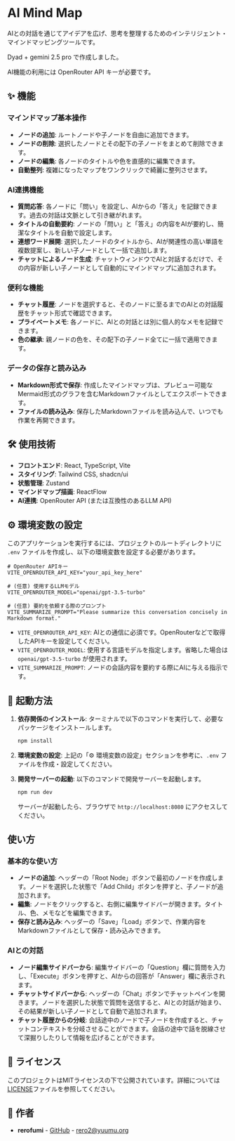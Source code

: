 # AI Mind Map

AIとの対話を通じてアイデアを広げ、思考を整理するためのインテリジェント・マインドマッピングツールです。

Dyad + gemini 2.5 pro で作成しました。

AI機能の利用には OpenRouter API キーが必要です。

## ✨ 機能

### マインドマップ基本操作
- **ノードの追加**: ルートノードや子ノードを自由に追加できます。
- **ノードの削除**: 選択したノードとその配下の子ノードをまとめて削除できます。
- **ノードの編集**: 各ノードのタイトルや色を直感的に編集できます。
- **自動整列**: 複雑になったマップをワンクリックで綺麗に整列させます。

### AI連携機能
- **質問応答**: 各ノードに「問い」を設定し、AIからの「答え」を記録できます。過去の対話は文脈として引き継がれます。
- **タイトルの自動要約**: ノードの「問い」と「答え」の内容をAIが要約し、簡潔なタイトルを自動で設定します。
- **連想ワード展開**: 選択したノードのタイトルから、AIが関連性の高い単語を複数提案し、新しい子ノードとして一括で追加します。
- **チャットによるノード生成**: チャットウィンドウでAIと対話するだけで、その内容が新しい子ノードとして自動的にマインドマップに追加されます。

### 便利な機能
- **チャット履歴**: ノードを選択すると、そのノードに至るまでのAIとの対話履歴をチャット形式で確認できます。
- **プライベートメモ**: 各ノードに、AIとの対話とは別に個人的なメモを記録できます。
- **色の継承**: 親ノードの色を、その配下の子ノード全てに一括で適用できます。

### データの保存と読み込み
- **Markdown形式で保存**: 作成したマインドマップは、プレビュー可能なMermaid形式のグラフを含むMarkdownファイルとしてエクスポートできます。
- **ファイルの読み込み**: 保存したMarkdownファイルを読み込んで、いつでも作業を再開できます。

## 🛠️ 使用技術
- **フロントエンド**: React, TypeScript, Vite
- **スタイリング**: Tailwind CSS, shadcn/ui
- **状態管理**: Zustand
- **マインドマップ描画**: ReactFlow
- **AI連携**: OpenRouter API (または互換性のあるLLM API)

## ⚙️ 環境変数の設定

このアプリケーションを実行するには、プロジェクトのルートディレクトリに `.env` ファイルを作成し、以下の環境変数を設定する必要があります。

```.env
# OpenRouter APIキー
VITE_OPENROUTER_API_KEY="your_api_key_here"

# (任意) 使用するLLMモデル
VITE_OPENROUTER_MODEL="openai/gpt-3.5-turbo"

# (任意) 要約を依頼する際のプロンプト
VITE_SUMMARIZE_PROMPT="Please summarize this conversation concisely in Markdown format."
```

- `VITE_OPENROUTER_API_KEY`: AIとの通信に必須です。OpenRouterなどで取得したAPIキーを設定してください。
- `VITE_OPENROUTER_MODEL`: 使用する言語モデルを指定します。省略した場合は `openai/gpt-3.5-turbo` が使用されます。
- `VITE_SUMMARIZE_PROMPT`: ノードの会話内容を要約する際にAIに与える指示です。

## 🚀 起動方法

1.  **依存関係のインストール**:
    ターミナルで以下のコマンドを実行して、必要なパッケージをインストールします。
    ```bash
    npm install
    ```

2.  **環境変数の設定**:
    上記の「⚙️ 環境変数の設定」セクションを参考に、`.env` ファイルを作成・設定してください。

3.  **開発サーバーの起動**:
    以下のコマンドで開発サーバーを起動します。
    ```bash
    npm run dev
    ```
    サーバーが起動したら、ブラウザで `http://localhost:8080` にアクセスしてください。

## 使い方

### 基本的な使い方
- **ノードの追加**: ヘッダーの「Root Node」ボタンで最初のノードを作成します。ノードを選択した状態で「Add Child」ボタンを押すと、子ノードが追加されます。
- **編集**: ノードをクリックすると、右側に編集サイドバーが開きます。タイトル、色、メモなどを編集できます。
- **保存と読み込み**: ヘッダーの「Save」「Load」ボタンで、作業内容をMarkdownファイルとして保存・読み込みできます。

### AIとの対話
- **ノード編集サイドバーから**: 編集サイドバーの「Question」欄に質問を入力し、「Execute」ボタンを押すと、AIからの回答が「Answer」欄に表示されます。
- **チャットサイドバーから**: ヘッダーの「Chat」ボタンでチャットペインを開きます。ノードを選択した状態で質問を送信すると、AIとの対話が始まり、その結果が新しい子ノードとして自動で追加されます。
- **チャット履歴からの分岐**: 会話途中のノードで子ノードを作成すると、チャットコンテキストを分岐させることができます。会話の途中で話を脱線させて深掘りしたりして情報を広げることができます。


## 📄 ライセンス

このプロジェクトはMITライセンスの下で公開されています。詳細については[LICENSE](LICENSE)ファイルを参照してください。

## 👤 作者

- **rerofumi** - [GitHub](https://github.com/rerofumi) - rero2@yuumu.org

